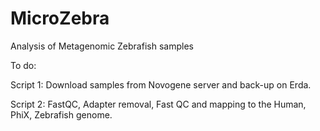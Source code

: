 # MicroZebra
Analysis of Metagenomic Zebrafish samples

To do:

Script 1: Download samples from Novogene server and back-up on Erda. 

Script 2: FastQC, Adapter removal, Fast QC and mapping to the Human, PhiX, Zebrafish genome.  

